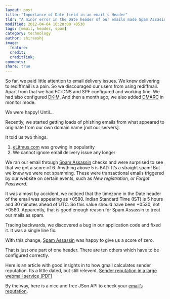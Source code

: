 ```yaml
---
layout: post
title: "Importance of Date field in an email's Header"
tldr: "A minor error in the Date header of our emails made Spam Assasin rate them as Spam!"
modified: 2012-04-04 10:20:00 +0530
tags: [email, header, spam]
category: technology
author: shireeshj
image:
  feature: 
  credit: 
  creditlink: 
comments: 
share: true
---
```


So far, we paid little attention to email delivery issues. We knew delivering to rediffmail is a pain. So we discouraged our users from using rediffmail. Apart from that we had FCrDNS and SPF configured and working fine. We had also configured [DKIM][6]. And then a month ago, we also added [DMARC][7] in monitor mode.

We were happy! Until...


Recently, we started getting loads of phishing emails from what appeared to originate from our own domain name [not our servers].

It told us two things. 
  
   1. [eLitmus.com][1] was growing in popularity
   2. We cannot ignore email delivery issue any longer

We ran our email through [Spam Assassin][4] checks and were surprised to see that we got a score of 6. Anything above 5 is BAD. It’s a straight spam! But we knew we were not spamming. These were transactional emails triggered by our website on certain events, such as *New registration, or Forgot Password*.

It was almost by accident, we noticed that the timezone in the Date header of the email was appearing as +0580. Indian Standard Time (IST) is 5 hours and 30 minutes ahead of UTC. So this value should have been +0530, not +0580. Apparently, that is good enough reason for Spam Assassin to treat our mails as spam.

Tracing backwards, we discovered a bug in our application code and fixed it. It was a single line fix.

With this change, [Spam Assassin][4] was happy to give us a score of zero.

That is just one part of one header. There are ten others which have to be configured correctly.

Here is an article with good insights in to how gmail calculates sender reputation. Its a little dated, but still relevent. [Sender reputation in a large webmail service (PDF)][3]

By the way, here is a nice and free JSon API to check your [email’s reputation][5].

[1]: http://www.elitmus.com
[2]: http://www.yahoo.com
[3]: http://www.google.com/url?sa=t&rct=j&q=what%20is%20email%20reputation%3F%20how%20to%20calculate%20email%20reputation%3F%20how%20to%20calculate%20sender%20reputation%3F&source=web&cd=2&ved=0CCgQFjAB&url=http%3A%2F%2Fwww.ceas.cc%2F2006%2F19.pdf&ei=Pmp9T76THsnYrQewg7TsDA&usg=AFQjCNEb_tYLRePQlW_RfMJZTkSiWdpy4A&cad=rja
[4]: http://wiki.apache.org/spamassassin/SpamAssassin
[5]: http://spamcheck.postmarkapp.com/
[6]: http://www.dkim.org/
[7]: http://www.dmarc.org/